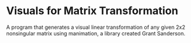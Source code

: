 # Visuals for Matrix Transformation
A program that generates a visual linear transformation of any given 2x2 nonsingular matrix using manimation, a library created Grant Sanderson. 
